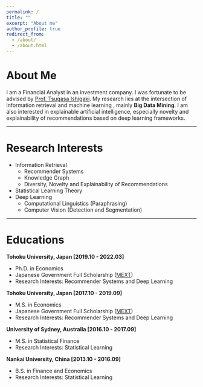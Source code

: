```yaml
---
permalink: /
title: ""
excerpt: "About me"
author_profile: true
redirect_from:
  - /about/
  - /about.html
---
```


# About Me
I am a Financial Analyst in an investment company.
I was fortunate to be advised by [Prof. Tsugasa Ishigaki](http://www2.econ.tohoku.ac.jp/~isgk/research.html).
My research lies at the intersection of information retrieval and machine learning , mainly **Big Data Mining**. I am also interested in explainable artificial intelligence, especially novelty and explainability of recommendations based on deep learning frameworks.

---

# Research Interests
- Information Retrieval
    - Recommender Systems
    - Knowledge Graph
    - Diversity, Novelty and Explainability of Recommendations
- Statistical Learning Theory
- Deep Learning
    - Computational Linguistics (Paraphrasing)
    - Computer Vision (Detection and Segmentation)

---

# Educations
**Tohoku University, Japan [2019.10 - 2022.03]**

- Ph.D. in Economics
- Japanese Government Full Scholarship (<u>MEXT</u>)
- Research Interests: Recommender Systems and Deep Learning

**Tohoku University, Japan [2017.10 - 2019.09]**

- M.S. in Economics
- Japanese Government Full Scholarship (<u>MEXT</u>)
- Research Interests: Recommender Systems and Deep Learning

**University of Sydney, Australia [2016.10 - 2017.09]**

- M.S. in Statistical Finance
- Research Interests: Statistical Learning

**Nankai University, China [2013.10 - 2016.09]**

- B.S. in Finance and Economics
- Research Interests: Statistical Learning

